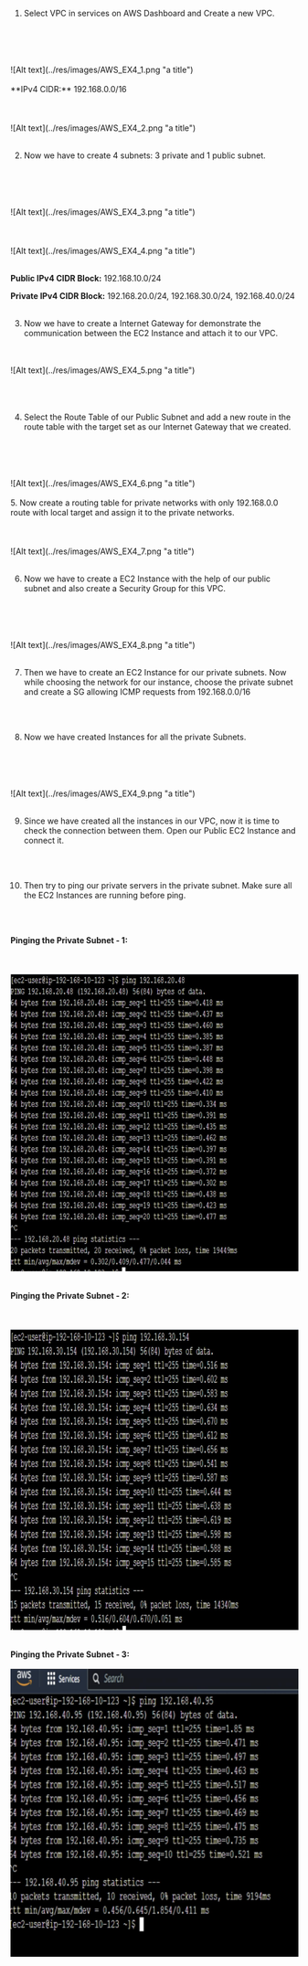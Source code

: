 1. Select VPC in services on AWS Dashboard and Create a new VPC.
<br>
<br>
<br>
<br>
<span >![Alt text](../res/images/AWS_EX4_1.png "a title")</span>
<br>
<br>
**IPv4 CIDR:** 192.168.0.0/16
<br>
<br>
<br>
<br>
<span >![Alt text](../res/images/AWS_EX4_2.png "a title")</span>
<br>
<br>

2. Now we have to create 4 subnets: 3 private and 1 public subnet.
<br>
<br>
<br>
<br>
<span >![Alt text](../res/images/AWS_EX4_3.png "a title")</span>
<br>
<br>
<br>
<br>
<span >![Alt text](../res/images/AWS_EX4_4.png "a title")</span>
<br>
<br>

**Public IPv4 CIDR Block:** 192.168.10.0/24

**Private IPv4 CIDR Block:** 192.168.20.0/24, 192.168.30.0/24, 192.168.40.0/24
<br>
<br>

3. Now we have to create a Internet Gateway for demonstrate the communication between the EC2 Instance and attach it to our VPC.
<br>
<br>
<span >![Alt text](../res/images/AWS_EX4_5.png "a title")</span>
<br>
<br>
<br>
<br>

4. Select the Route Table of our Public Subnet and add a new route in the route table with the target set as our Internet Gateway that we created.
<br>
<br>
<br>
<br>
<span >![Alt text](../res/images/AWS_EX4_6.png "a title")</span>
<br>
<br>
5. Now create a routing table for private networks with only 192.168.0.0 route with local target and assign it to the private networks.
<br>
<br>
<br>
<br>
<span >![Alt text](../res/images/AWS_EX4_7.png "a title")</span>
<br>
<br>

6. Now we have to create a EC2 Instance with the help of our public subnet and also create a Security Group for this VPC.
<br>
<br>
<br>
<br>
<span >![Alt text](../res/images/AWS_EX4_8.png "a title")</span>
<br>
<br>

7. Then we have to create an EC2 Instance for our private subnets. Now while choosing the network for our instance, choose the private subnet and create a SG allowing ICMP requests from 192.168.0.0/16
<br>
<br>

8. Now we have created Instances for all the private Subnets.
<br>
<br>
<br>
<br>
<span >![Alt text](../res/images/AWS_EX4_9.png "a title")</span>
<br>
<br>

9. Since we have created all the instances in our VPC, now it is time to check the connection between them. Open our Public EC2 Instance and connect it.
<br>
<br>

10. Then try to ping our private servers in the private subnet. Make sure all the EC2 Instances are running before ping.
<br>
<br>

**Pinging the Private Subnet - 1:**
<br>
<br>
<br>
<br>
<span >![Alt text](../res/images/AWS_EX4_10.png "a title")</span>
<br>
<br>

**Pinging the Private Subnet - 2:**
<br>
<br>
<br>
<br>
<span >![Alt text](../res/images/AWS_EX4_11.png "a title")</span>
<br>
<br>

**Pinging the Private Subnet - 3:**
<br>
<br>
<span >![Alt text](../res/images/AWS_EX4_12.png "a title")</span>
<br>
<br>